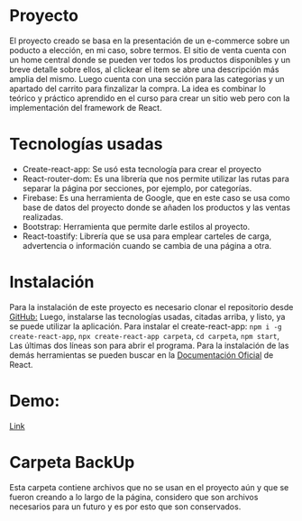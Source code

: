 # Proyecto
El proyecto creado se basa en la presentación de un e-commerce sobre un poducto a elección, en mi caso,
sobre termos. El sitio de venta cuenta con un home central donde se pueden ver todos los productos disponibles
y un breve detalle sobre ellos, al clickear el item se abre una descripción más amplia del mismo.
Luego cuenta con una sección para las categorias y un apartado del carrito para finzalizar la compra.
La idea es combinar lo teórico y práctico aprendido en el curso para crear un sitio web pero con la
implementación del framework de React.

# Tecnologías usadas
- Create-react-app: Se usó esta tecnología para crear el proyecto
- React-router-dom: Es una librería que nos permite utilizar las rutas para separar la página por secciones, por ejemplo, por categorías.
- Firebase: Es una herramienta de Google, que en este caso se usa como base de datos del proyecto donde se añaden los productos y las ventas realizadas.
- Bootstrap: Herramienta que permite darle estilos al proyecto.
- React-toastify: Librería que se usa para emplear carteles de carga, advertencia o información cuando se cambia de una página a otra.

# Instalación 
Para la instalación de este proyecto es necesario clonar el repositorio desde
[GitHub:](https://github.com/sneider334/Curso-coder-eecommerce.git)
Luego, instalarse las tecnologías usadas, citadas arriba, y listo, ya se puede utilizar la aplicación.
Para instalar el create-react-app: 
`npm i -g create-react-app`,
`npx create-react-app carpeta`,
`cd carpeta`,
`npm start`,
Las últimas dos líneas son para abrir el programa.
Para la instalación de las demás herramientas se pueden buscar en la [Documentación Oficial](https://react.dev/) de React.

# **Demo:**
[Link](https://curso-coder-eecommerce.vercel.app/) 

# Carpeta BackUp
Esta carpeta contiene archivos que no se usan en el proyecto aún y que se fueron creando a lo largo de la página, considero que son archivos necesarios para un futuro y es por esto que son conservados.
